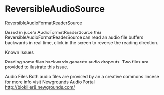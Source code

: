 # ReversibleAudioSource
ReversibleAudioFormatReaderSource

Based in juce's AudioFormatReaderSource this ReversibleAudioFormatReaderSource can read an audio file buffers backwards in real time, click in the screen to reverse the reading direction.

Known Issues

Reading some files backwards generate audio dropouts. Two files are provided to ilustrate this issue.

Audio Files
Both audio files are provided by an a creative commons lincese for more info visit Newgrounds Audio Portal http://biokiller8.newgrounds.com/
